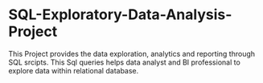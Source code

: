 # SQL-Exploratory-Data-Analysis-Project
This Project provides the data exploration, analytics and reporting through SQL srcipts. This Sql queries helps data analyst and BI professional to explore data within relational database. 


